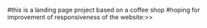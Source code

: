 #this is a landing page project based on a coffee shop
#hoping for improvement of responsiveness of the website:>>
